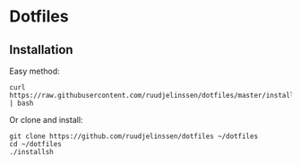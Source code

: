 # Dotfiles

## Installation

Easy method:

```
curl https://raw.githubusercontent.com/ruudjelinssen/dotfiles/master/install.sh | bash
```

Or clone and install:
```
git clone https://github.com/ruudjelinssen/dotfiles ~/dotfiles
cd ~/dotfiles
./installsh
```
